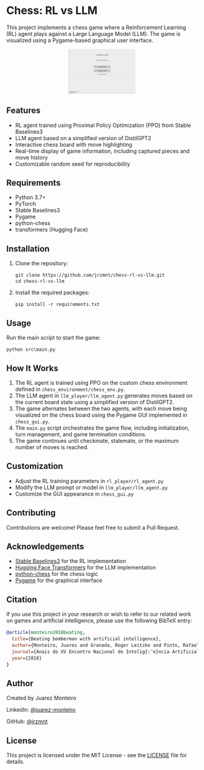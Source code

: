 # Chess: RL vs LLM

This project implements a chess game where a Reinforcement Learning (RL) agent plays against a Large Language Model (LLM). The game is visualized using a Pygame-based graphical user interface.

<p align="center">
  <img src="rl-vs-llm.gif" alt="Chess game between an RL and LLM models" width="35%">
</p>

## Features

- RL agent trained using Proximal Policy Optimization (PPO) from Stable Baselines3
- LLM agent based on a simplified version of DistilGPT2
- Interactive chess board with move highlighting
- Real-time display of game information, including captured pieces and move history
- Customizable random seed for reproducibility

## Requirements

- Python 3.7+
- PyTorch
- Stable Baselines3
- Pygame
- python-chess
- transformers (Hugging Face)

## Installation

1. Clone the repository:

   ```
   git clone https://github.com/jrzmnt/chess-rl-vs-llm.git
   cd chess-rl-vs-llm
   ```

2. Install the required packages:
   ```
   pip install -r requirements.txt
   ```

## Usage

Run the main script to start the game:

```
python src\main.py
```

## How It Works

1. The RL agent is trained using PPO on the custom chess environment defined in `chess_environment/chess_env.py`.
2. The LLM agent in `llm_player/llm_agent.py` generates moves based on the current board state using a simplified version of DistilGPT2.
3. The game alternates between the two agents, with each move being visualized on the chess board using the Pygame GUI implemented in `chess_gui.py`.
4. The `main.py` script orchestrates the game flow, including initialization, turn management, and game termination conditions.
5. The game continues until checkmate, stalemate, or the maximum number of moves is reached.

## Customization

- Adjust the RL training parameters in `rl_player/rl_agent.py`
- Modify the LLM prompt or model in `llm_player/llm_agent.py`
- Customize the GUI appearance in `chess_gui.py`

## Contributing

Contributions are welcome! Please feel free to submit a Pull Request.

## Acknowledgements

- [Stable Baselines3](https://github.com/DLR-RM/stable-baselines3) for the RL implementation
- [Hugging Face Transformers](https://github.com/huggingface/transformers) for the LLM implementation
- [python-chess](https://github.com/niklasf/python-chess) for the chess logic
- [Pygame](https://www.pygame.org/) for the graphical interface

## Citation

If you use this project in your research or wish to refer to our related work on games and artificial intelligence, please use the following BibTeX entry:

```bibtex
@article{monteiro2018beating,
  title={Beating bomberman with artificial intelligence},
  author={Monteiro, Juarez and Granada, Roger Leitzke and Pinto, Rafael and Barros, Rodrigo Coelho},
  journal={Anais do XV Encontro Nacional de Intelig{\^e}ncia Artificial e Computacional (ENIAC 2018), 2018, Brasil.},
  year={2018}
}
```

## Author

Created by Juarez Monteiro

LinkedIn: [@juarez-monteiro](https://www.linkedin.com/in/juarez-monteiro/)

GitHub: [@jrzmnt](https://github.com/jrzmnt)

## License

This project is licensed under the MIT License - see the [LICENSE](LICENSE) file for details.
